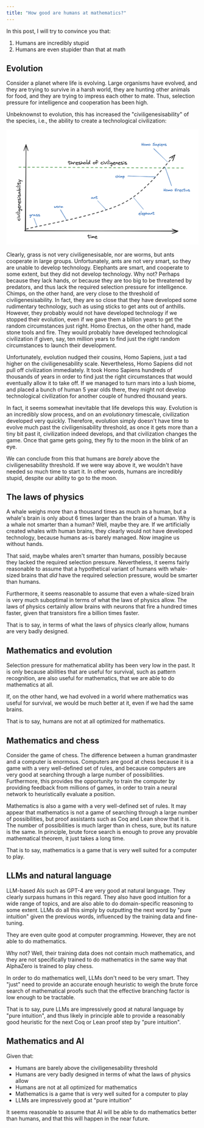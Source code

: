 ```yaml
---
title: "How good are humans at mathematics?"
---
```


In this post, I will try to convince you that:

1. Humans are incredibly stupid
2. Humans are even stupider than that at math

## Evolution

Consider a planet where life is evolving.
Large organisms have evolved, and they are trying to survive in a harsh world, they are hunting other animals for food, and they are trying to impress each other to mate.
Thus, selection pressure for intelligence and cooperation has been high.

Unbeknownst to evolution, this has increased the "civiligenesisability" of the species, i.e., the ability to create a technological civilization:

![Civiligenesis](/images/civiligenesis/civiligenesis.png)

Clearly, grass is not very civiligenesisable, nor are worms, but ants cooperate in large groups.
Unfortunately, ants are not very smart, so they are unable to develop technology.
Elephants are smart, and cooperate to some extent, but they did not develop technology.
Why not? Perhaps because they lack hands, or because they are too big to be threatened by predators, and thus lack the required selection pressure for intelligence.
Chimps, on the other hand, are very close to the threshold of civiligenesisability.
In fact, they are so close that they have developed some rudimentary technology, such as using sticks to get ants out of anthills.
However, they probably would not have developed technology if we stopped their evolution, even if we gave them a billion years to get the random circumstances just right.
Homo Erectus, on the other hand, made stone tools and fire.
They would probably have developed technological civilization if given, say, ten million years to find just the right random circumstances to launch their development.

Unfortunately, evolution nudged their cousins, Homo Sapiens, just a tad higher on the civiligenesability scale.
Nevertheless, Homo Sapiens did not pull off civilization immediately.
It took Homo Sapiens hundreds of thousands of years in order to find just the right circumstances that would eventually allow it to take off.
If we managed to turn mars into a lush biome, and placed a bunch of human 5 year olds there, they might not develop technological civilization for another couple of hundred thousand years.

In fact, it seems somewhat inevitable that life develops this way.
Evolution is an incredibly slow process, and on an *evolutionary* timescale, civilization developed very quickly.
Therefore, evolution simply doesn't have time to evolve much past the civiligenisability threshold, as once it gets more than a tiny bit past it, civilization indeed develops, and that civilization changes the game.
Once that game gets going, they fly to the moon in the blink of an eye.

We can conclude from this that humans are *barely* above the civiligenesability threshold.
If we were way above it, we wouldn't have needed so much time to start it.
In other words, humans are incredibly stupid, despite our ability to go to the moon.

## The laws of physics

A whale weighs more than a thousand times as much as a human, but a whale's brain is only about 6 times larger than the brain of a human.
Why is a whale not smarter than a human?
Well, maybe they are.
If we artificially created whales with human brains, they clearly would not have developed technology, because humans as-is barely managed.
Now imagine us without hands.

That said, maybe whales aren't smarter than humans, possibly because they lacked the required selection pressure.
Nevertheless, it seems fairly reasonable to assume that a hypothetical variant of humans with whale-sized brains that *did* have the required selection pressure, would be smarter than humans.

Furthermore, it seems reasonable to assume that even a whale-sized brain is very much suboptimal in terms of what the laws of physics allow.
The laws of physics certainly allow brains with neurons that fire a hundred times faster, given that transistors fire a billion times faster.

That is to say, in terms of what the laws of physics clearly allow, humans are very badly designed.

## Mathematics and evolution

Selection pressure for mathematical ability has been very low in the past.
It is only because abilities that are useful for survival, such as pattern recognition, are also useful for mathematics, that we are able to do mathematics at all.

If, on the other hand, we had evolved in a world where mathematics was useful for survival, we would be much better at it, even if we had the same brains.

That is to say, humans are not at all optimized for mathematics.

## Mathematics and chess

Consider the game of chess.
The difference between a human grandmaster and a computer is enormous.
Computers are good at chess because it is a game with a very well-defined set of rules, and because computers are very good at searching through a large number of possibilities.
Furthermore, this provides the opportunity to train the computer by providing feedback from millions of games, in order to train a neural network to heuristically evaluate a position.

Mathematics is also a game with a very well-defined set of rules.
It may appear that mathematics is not a game of searching through a large number of possibilities, but proof assistants such as Coq and Lean show that it is.
The number of possibilities is much larger than in chess, sure, but its nature is the same.
In principle, brute force search is enough to prove any provable mathematical theorem, it just takes a long time.

That is to say, mathematics is a game that is very well suited for a computer to play.

## LLMs and natural language

LLM-based AIs such as GPT-4 are very good at natural language.
They clearly surpass humans in this regard.
They also have good intuition for a wide range of topics, and are also able to do domain-specific reasoning to some extent.
LLMs do all this simply by outputting the next word by "pure intuition" given the previous words, influenced by the training data and fine-tuning.

They are even quite good at computer programming.
However, they are not able to do mathematics.

Why not?
Well, their training data does not contain much mathematics, and they are not specifically trained to do mathematics in the same way that AlphaZero is trained to play chess.

In order to do mathematics well, LLMs don't need to be very smart.
They "just" need to provide an accurate enough heuristic to weigh the brute force search of mathematical proofs such that the effective branching factor is low enough to be tractable.

That is to say, pure LLMs are impressively good at natural language by "pure intuition", and thus likely in principle able to provide a reasonably good heuristic for the next Coq or Lean proof step by "pure intuition".

## Mathematics and AI

Given that:

* Humans are barely above the civiligenesability threshold
* Humans are very badly designed in terms of what the laws of physics allow
* Humans are not at all optimized for mathematics
* Mathematics is a game that is very well suited for a computer to play
* LLMs are impressively good at "pure intuition"

It seems reasonable to assume that AI will be able to do mathematics better than humans, and that this will happen in the near future.